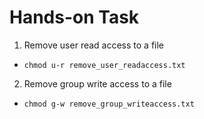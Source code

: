 # Hands-on Task

1. Remove user read access to a file
- `chmod u-r remove_user_readaccess.txt`
2. Remove group write access to a file
- `chmod g-w remove_group_writeaccess.txt`

